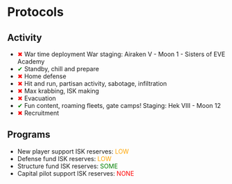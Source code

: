 # Protocols

## Activity
 - <font color="red">✖</font> War time deployment
   War staging: Airaken V - Moon 1 - Sisters of EVE Academy 
 - <font color="green">✔</font> Standby, chill and prepare
 - <font color="red">✖</font> Home defense
 - <font color="red">✖</font> Hit and run, partisan activity, sabotage, infiltration
 - <font color="red">✖</font> Max krabbing, ISK making
 - <font color="red">✖</font> Evacuation
 - <font color="green">✔</font> Fun content, roaming fleets, gate camps!
   Staging: Hek VIII - Moon 12
 - <font color="red">✖</font> Recruitment

## Programs
 - New player support
   ISK reserves: <span style="color:orange;">LOW</span>
 - Defense fund
   ISK reserves: <span style="color:orange;">LOW</span>
 - Structure fund
   ISK reserves: <span style="color:green;">SOME</span>
 - Capital pilot support
   ISK reserves: <span style="color:red;">NONE</span>
